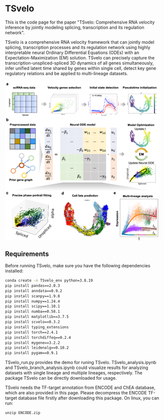 # TSvelo


This is the code page for the paper "TSvelo: Comprehensive RNA velocity inference by jointly modeling splicing, transcription and its regulation network".

TSvelo is a comprehensive RNA velocity framework that can jointly model splicing, transcription processes and its regulation network using highly interpretable neural Ordinary Differential Equations (ODEs) with an Expectation-Maximization (EM) solution. TSvelo can precisely capture the transcription-unspliced-spliced 3D dynamics of all genes simultaneously, infer unified latent time shared by genes within single cell, detect key gene regulatory relations and be applied to multi-lineage datasets.

![Image text](https://github.com/lijc0804/TSvelo/blob/main/figures/fig1.png)

## Requirements

Before running TSvelo, make sure you have the following dependencies installed:

```bash
conda create -n TSvelo_env python=3.8.19
pip install pandas==2.0.3 
pip install anndata==0.9.2
pip install scanpy==1.9.8
pip install numpy==1.24.4
pip install scipy==1.10.1
pip install numba==0.58.1 
pip install matplotlib==3.7.5
pip install scvelo==0.3.2
pip install typing_extensions
pip install torch==2.4.1
pip install torchdiffeq==0.2.4
pip install mygene==3.2.2
pip install leidenalg==0.10.2
pip install pygam==0.9.1 
```

TSvelo_run.py provides the demo for runing TSvelo.  TSvelo_analysis.ipynb and TSvelo_branch_analysis.ipynb could visualize results for analyzing datasets with single lineage and multiple lineages, respectively. The package TSvelo can be directly downloaded for usage.


TSvelo needs the TF-target annotation from ENCODE and ChEA database, which are also provided in this page. Please decompress the ENCODE TF-target database file firstly after downloading this package. On linux, you can run: 

```
unzip ENCODE.zip
```
